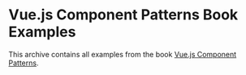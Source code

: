 # Vue.js Component Patterns Book Examples

This archive contains all examples from the book [Vue.js Component Patterns](https://fdietz.github.io/vue-component-patterns-book.html).